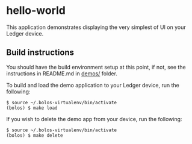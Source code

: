 # hello-world

This application demonstrates displaying the very simplest of UI on your Ledger device.

## Build instructions

You should have the build environment setup at this point, if not, see the instructions in README.md in [demos/](https://github.com/roosmaa/bolos-rs/tree/master/demos) folder.

To build and load the demo application to your Ledger device, run the following:

```
$ source ~/.bolos-virtualenv/bin/activate
(bolos) $ make load
```

If you wish to delete the demo app from your device, run the following:

```
$ source ~/.bolos-virtualenv/bin/activate
(bolos) $ make delete
```
